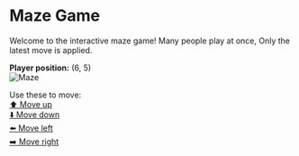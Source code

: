 # Maze Game  
Welcome to the interactive maze game! Many people play at once, Only the latest move is applied.

**Player position:** (6, 5)  
![Maze](https://github-maze-game.vercel.app/images/pos_6_5.png?t=1760865448048)

Use these to move:  
[⬆️ Move up](https://github-maze-game.vercel.app/move/6_5_w)  
[⬇️ Move down](https://github-maze-game.vercel.app/move/6_5_s)  
[⬅️ Move left](https://github-maze-game.vercel.app/move/6_5_a)  
[➡️ Move right](https://github-maze-game.vercel.app/move/6_5_d)
